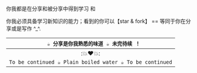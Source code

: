 

你我都是在分享和被分享中得到学习 和 

你我必须具备学习新知识的能力；看到的你可以【star & fork】 == 等同于你在分享或是写作 ^_^.

| `  ☕️ 分享是你我熟悉的味道 ☕️ 未完待续 ！` |
| :-: |
| :💥❤️💥: |
| `To be continued ☕️ Plain boiled water ☕️ To be continued` |
 
